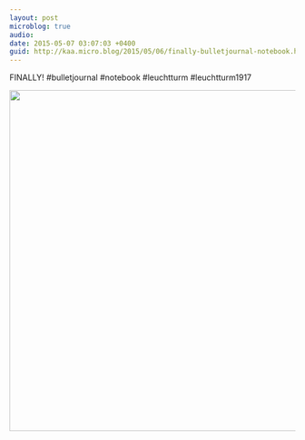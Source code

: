 ```yaml
---
layout: post
microblog: true
audio: 
date: 2015-05-07 03:07:03 +0400
guid: http://kaa.micro.blog/2015/05/06/finally-bulletjournal-notebook.html
---
```

FINALLY! #bulletjournal #notebook #leuchtturm #leuchtturm1917

<img src="https://www.kaa.bz/uploads/2018/eabea48a2a.jpg" width="600" height="600" />
